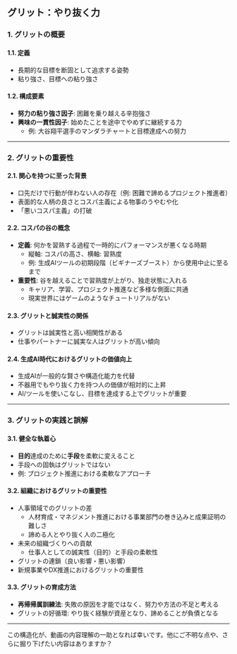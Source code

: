 ## グリット：やり抜く力

### 1. グリットの概要

#### 1.1. 定義

- 長期的な目標を断固として追求する姿勢
- 粘り強さ、目標への粘り強さ

#### 1.2. 構成要素

- **努力の粘り強さ因子**: 困難を乗り越える辛抱強さ
- **興味の一貫性因子**: 始めたことを途中でやめずに継続する力
    - 例: 大谷翔平選手のマンダラチャートと目標達成への努力

---

### 2. グリットの重要性

#### 2.1. 関心を持つに至った背景

- 口先だけで行動が伴わない人の存在（例: 困難で諦めるプロジェクト推進者）
- 表面的な人柄の良さとコスパ主義による物事のうやむや化
- 「悪いコスパ主義」の打破

#### 2.2. コスパの谷の概念

- **定義**: 何かを習熟する過程で一時的にパフォーマンスが悪くなる時期
    - 縦軸: コスパの高さ、横軸: 習熟度
    - 例: 生成AIツールの初期段階（ビギナーズブースト）から使用中止に至るまで
- **重要性**: 谷を越えることで習熟度が上がり、独走状態に入れる
    - キャリア、学習、プロジェクト推進など多様な側面に共通
    - 現実世界にはゲームのようなチュートリアルがない

#### 2.3. グリットと誠実性の関係

- グリットは誠実性と高い相関性がある
- 仕事やパートナーに誠実な人はグリットが高い傾向

#### 2.4. 生成AI時代におけるグリットの価値向上

- 生成AIが一般的な賢さや構造化能力を代替
- 不器用でもやり抜く力を持つ人の価値が相対的に上昇
- AI/ツールを使いこなし、目標を達成する上でグリットが重要

---

### 3. グリットの実践と誤解

#### 3.1. 健全な執着心

- **目的**達成のために**手段**を柔軟に変えること
- 手段への固執はグリットではない
- 例: プロジェクト推進における柔軟なアプローチ

#### 3.2. 組織におけるグリットの重要性

- 人事領域でのグリットの差
    - 人材育成・マネジメント推進における事業部門の巻き込みと成果証明の難しさ
    - 諦める人とやり抜く人の二極化
- 未来の組織づくりへの貢献
    - 仕事人としての誠実性（目的）と手段の柔軟性
- グリットの連鎖（良い影響・悪い影響）
- 新規事業やDX推進におけるグリットの重要性

#### 3.3. グリットの育成方法

- **再帰帰属訓練法**: 失敗の原因を才能ではなく、努力や方法の不足と考える
- グリットの好循環: やり抜く経験が資産となり、諦めることが負債となる

---

この構造化が、動画の内容理解の一助となれば幸いです。他にご不明な点や、さらに掘り下げたい内容はありますか？